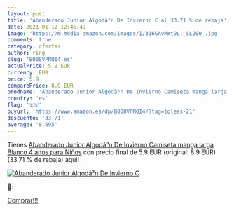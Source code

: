 ```yaml
---
layout: post
title: 'Abanderado Junior Algodã³n De Invierno C al 33.71 % de rebaja'
date: 2021-01-12 12:46:49
image: 'https://m.media-amazon.com/images/I/316GAvMWt9L._SL200_.jpg'
comments: true
category: ofertas
author: ring
slug: 'B008VPNQI4-es'
actualPrice: 5.9 EUR
currency: EUR
price: 5.9
comparePrice: 8.9 EUR
prodname: 'Abanderado Junior Algodã³n De Invierno Camiseta manga larga  Blanco  4 anos para Niños'
country: 'es'
flag: '🇪🇸'
buyurl: 'https://www.amazon.es/dp/B008VPNQI4/?tag=tolees-21'
descuento: '33.71'
average: '8.695'
---
```


Tienes [Abanderado Junior Algodã³n De Invierno Camiseta manga larga  Blanco  4 anos para Niños](https://www.amazon.es/dp/B008VPNQI4/?tag=tolees-21) con precio final de  5.9 EUR (original: 8.9 EUR) (33.71 %  de rebaja) aqui!

[![Abanderado Junior Algodã³n De Invierno C](https://m.media-amazon.com/images/I/316GAvMWt9L._SL200_.jpg)](https://www.amazon.es/dp/B008VPNQI4/?tag=tolees-21)

🔎:


[Comprar!!!](https://www.amazon.es/dp/B008VPNQI4/?tag=tolees-21)
